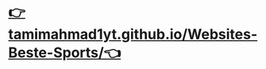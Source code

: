 <h1><a href="https://tamimahmad1yt.github.io/Websites-Beste-Sports/">👉tamimahmad1yt.github.io/Websites-Beste-Sports/👈</a></h1>
